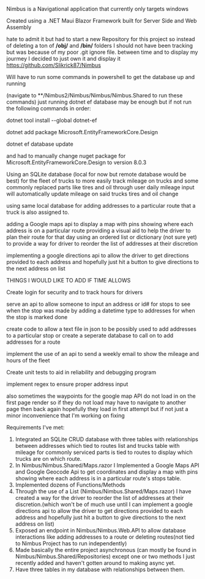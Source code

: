 Nimbus is a Navigational application that currently only targets windows

Created using a .NET Maui Blazor Framework built for Server Side and Web Assembly

hate to admit it but had to start a new Repository for this project so instead of deleting a ton of **/obj/** and **/bin/** folders I should not have been tracking
but was because of my poor .git ignore file. between time and to display my jourmey I decided to just own it and display it https://github.com/Slikrick87/Nimbus

Will have to run some commands in powershell to get the database up and running

(navigate to **/Nimbus2/Nimbus/Nimbus/Nimbus.Shared to run these commands)
just running 
dotnet ef database may be enough but if not run the following commands in order:

dotnet tool install --global dotnet-ef

dotnet add package Microsoft.EntityFrameworkCore.Design

dotnet ef database update

and had to manually change nuget package for Microsoft.EntityFrameworkCore.Design to version 8.0.3


Using an SQLite database (local for now but remote database would be best) for the fleet of trucks to more easily track mileage on trucks and some commonly replaced parts like 
tires and oil through user daily mileage input will automatically update mileage on said trucks tires and oil change

using same local database for adding addresses to a particular route that a truck is also assigned to.

adding a Google maps api to display a map with pins showing where each address is on a particular route providing a visual aid to help the driver to plan their route for that day
using an ordered list or dictionary (not sure yet) to provide a way for driver to reorder the list of addresses at their discretion

implementing a google directions api to allow the driver to get directions provided to each address and hopefully just hit a button to give directions to the next address on list



THINGS I WOULD LIKE TO ADD IF TIME ALLOWS

Create login for security and to track hours for drivers

serve an api to allow someone to input an address or id# for stops to see when the stop was made by adding a datetime type to addresses for when the stop is marked done

create code to allow a text file in json to be possibly used to add addresses to a particular stop or create a seperate database to call on to add addresses for a route

implement the use of an api to send a weekly email to show the mileage and hours of the fleet

Create unit tests to aid in reliability and debugging program

implement regex to ensure proper address input

also sometimes the waypoints for the google map API do not load in on the first page render so if they do not load may have to navigate to another page then back again
hopefully they load in first attempt but if not just a minor inconvenience that I'm working on fixing

Requirements I've met:
1. Integrated an SQLite CRUD database with three tables with relationships between addresses which tied to routes list and trucks table with mileage for commonly serviced parts
   is tied to routes to display which trucks are on which route.
2. In Nimbus/Nimbus.Shared/Maps.razor I Implemented a Google Maps API and Google Geocode Api to get coordinates and display a map with pins showing where each address is in a particular route's stops table.
3. Implemented dozens of Functions/Methods
4. Through the use of a List (Nimbus/Nimbus.Shared/Maps.razor) I have created a way for the driver to reorder the list of addresses at their discretion.(which won't be of much use until
   I can implement a google directions api to allow the driver to get directions provided to each address and hopefully just hit a button to give directions to the next address on list)
4. Exposed an endpoint in Nimbus/Nimbus.Web.API to allow database interactions like adding addresses to a route or deleting routes(not tied to Nimbus Project has to run independently)
5. Made basically the entire project asynchronous (can mostly be found in Nimbus/Nimbus.Shared/Repositories) except one or two methods I just recently added and haven't gotten around to making async yet.
6. Have three tables in my database with relationships between them.

